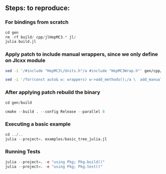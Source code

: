 ## Steps: to reproduce:

### For bindings from scratch

```julia
cd gen
rm -rf build/ cpp/jlHepMC3.* jl/
julia build.jl
```
### Apply patch to include manual wrappers, since we only define on Jlcxx module
```bash
sed -i '/#include "HepMC3\/Units.h"/a #include "HepMC3Wrap.h"' gen/cpp/jlHepMC3.cxx

sed -i '/for(const auto& w: wrappers) w->add_methods();/a \  add_manual_hepmc3_methods(jlModule);' gen/cpp/jlHepMC3.cxx 
```

### After applying patch rebuild the binary

```julia
cd gen/build

cmake --build . --config Release --parallel 8
```

### Executing a basic example

```julia
cd ../..
julia --project=. examples/basic_tree_julia.jl
```


### Running Tests
```julia
julia --project=. -e "using Pkg; Pkg.build()"   
julia --project=. -e "using Pkg; Pkg.test()"
```   